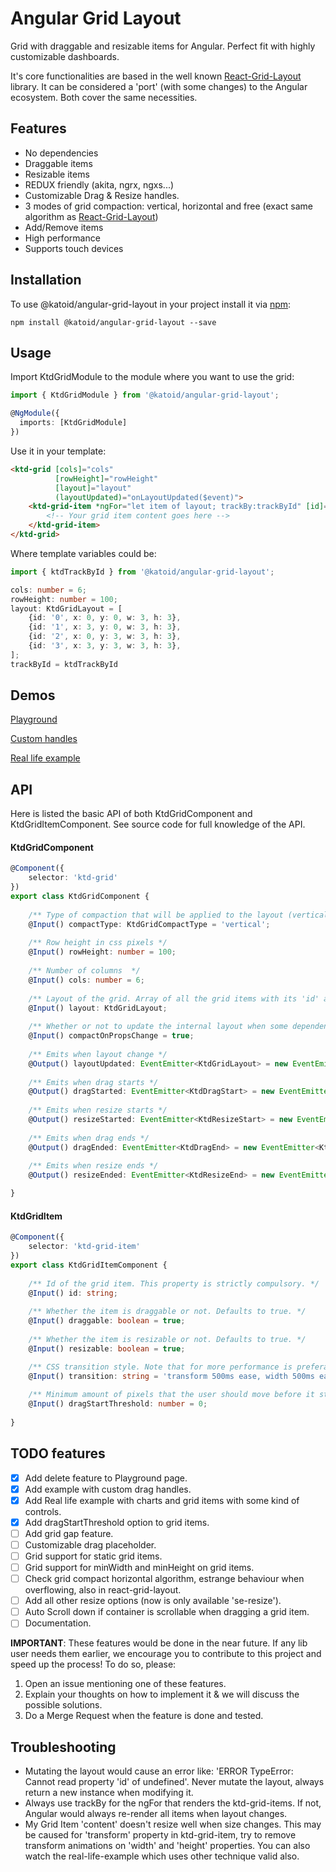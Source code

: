 # Angular Grid Layout
Grid with draggable and resizable items for Angular. Perfect fit with highly customizable dashboards.

It's core functionalities are based in the well known [React-Grid-Layout](https://github.com/STRML/react-grid-layout) library. It can be considered a 'port' (with some changes) to the Angular ecosystem.
Both cover the same necessities.

## Features
- No dependencies
- Draggable items
- Resizable items
- REDUX friendly (akita, ngrx, ngxs...)
- Customizable Drag & Resize handles.
- 3 modes of grid compaction: vertical, horizontal and free (exact same algorithm as [React-Grid-Layout](https://github.com/STRML/react-grid-layout))
- Add/Remove items
- High performance
- Supports touch devices

## Installation

To use @katoid/angular-grid-layout in your project install it via [npm](https://www.npmjs.com/package/@katoid/angular-grid-layout):

```
npm install @katoid/angular-grid-layout --save
```

## Usage
Import KtdGridModule to the module where you want to use the grid:

```ts
import { KtdGridModule } from '@katoid/angular-grid-layout';

@NgModule({
  imports: [KtdGridModule]
})
```

Use it in your template:
```html
<ktd-grid [cols]="cols"
          [rowHeight]="rowHeight"
          [layout]="layout"
          (layoutUpdated)="onLayoutUpdated($event)">
    <ktd-grid-item *ngFor="let item of layout; trackBy:trackById" [id]="item.id">
        <!-- Your grid item content goes here -->
    </ktd-grid-item>
</ktd-grid>
```

Where template variables could be:
```ts
import { ktdTrackById } from '@katoid/angular-grid-layout';

cols: number = 6;
rowHeight: number = 100;
layout: KtdGridLayout = [
    {id: '0', x: 0, y: 0, w: 3, h: 3},
    {id: '1', x: 3, y: 0, w: 3, h: 3},
    {id: '2', x: 0, y: 3, w: 3, h: 3},
    {id: '3', x: 3, y: 3, w: 3, h: 3},
];
trackById = ktdTrackById
```

## Demos
[Playground](https://katoid.github.io/angular-grid-layout/playground)

[Custom handles](https://katoid.github.io/angular-grid-layout/playground)

[Real life example](https://katoid.github.io/angular-grid-layout/playground)

## API

Here is listed the basic API of both KtdGridComponent and KtdGridItemComponent. See source code for full knowledge of the API.

#### KtdGridComponent
```ts
@Component({
    selector: 'ktd-grid'
})
export class KtdGridComponent {
    
    /** Type of compaction that will be applied to the layout (vertical, horizontal or free). Defaults to 'vertical' */
    @Input() compactType: KtdGridCompactType = 'vertical';
    
    /** Row height in css pixels */
    @Input() rowHeight: number = 100;
    
    /** Number of columns  */
    @Input() cols: number = 6;
    
    /** Layout of the grid. Array of all the grid items with its 'id' and position on the grid. */
    @Input() layout: KtdGridLayout;
    
    /** Whether or not to update the internal layout when some dependent property change. */
    @Input() compactOnPropsChange = true;
    
    /** Emits when layout change */
    @Output() layoutUpdated: EventEmitter<KtdGridLayout> = new EventEmitter<KtdGridLayout>();
    
    /** Emits when drag starts */
    @Output() dragStarted: EventEmitter<KtdDragStart> = new EventEmitter<KtdDragStart>();
    
    /** Emits when resize starts */
    @Output() resizeStarted: EventEmitter<KtdResizeStart> = new EventEmitter<KtdResizeStart>();
    
    /** Emits when drag ends */
    @Output() dragEnded: EventEmitter<KtdDragEnd> = new EventEmitter<KtdDragEnd>();
    
    /** Emits when resize ends */
    @Output() resizeEnded: EventEmitter<KtdResizeEnd> = new EventEmitter<KtdResizeEnd>();

}
```

#### KtdGridItem
```ts
@Component({
    selector: 'ktd-grid-item'
})
export class KtdGridItemComponent {
    
    /** Id of the grid item. This property is strictly compulsory. */
    @Input() id: string;
    
    /** Whether the item is draggable or not. Defaults to true. */
    @Input() draggable: boolean = true;
    
    /** Whether the item is resizable or not. Defaults to true. */
    @Input() resizable: boolean = true;

    /** CSS transition style. Note that for more performance is preferable only make transition on transform property. */
    @Input() transition: string = 'transform 500ms ease, width 500ms ease, height 500ms ease';
    
    /** Minimum amount of pixels that the user should move before it starts the drag sequence. */
    @Input() dragStartThreshold: number = 0;
    
}
```


## TODO features

- [x] Add delete feature to Playground page.
- [x] Add example with custom drag handles.
- [x] Add Real life example with charts and grid items with some kind of controls.
- [x] Add dragStartThreshold option to grid items.
- [ ] Add grid gap feature.
- [ ] Customizable drag placeholder.
- [ ] Grid support for static grid items.
- [ ] Grid support for minWidth and minHeight on grid items.
- [ ] Check grid compact horizontal algorithm, estrange behaviour when overflowing, also in react-grid-layout.
- [ ] Add all other resize options (now is only available 'se-resize').
- [ ] Auto Scroll down if container is scrollable when dragging a grid item.
- [ ] Documentation.

**IMPORTANT**: These features would be done in the near future. If any lib user needs them earlier, we encourage you to contribute to this project and speed up the process! To do so, please: 

1. Open an issue mentioning one of these features.
2. Explain your thoughts on how to implement it & we will discuss the possible solutions.
3. Do a Merge Request when the feature is done and tested.




## Troubleshooting
- Mutating the layout would cause an error like: 'ERROR TypeError: Cannot read property 'id' of undefined'. Never mutate the layout, always return a new instance when modifying it.
- Always use trackBy for the ngFor that renders the ktd-grid-items. If not, Angular would always re-render all items when layout changes.
- My Grid Item 'content' doesn't resize well when size changes. This may be caused for 'transform' property in ktd-grid-item, try to remove transform animations on 'width' and 'height' properties. You can also watch the real-life-example which uses other technique valid also.
